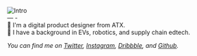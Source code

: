 ![Intro](https://i.imgur.com/3if1yE9.png)
<br />
— -  
👋 I'm a digital product designer from ATX.<br />
🚗 I have a background in EVs, robotics, and supply chain edtech.<br />

_You can find me on [Twitter](https://twitter.com/alexpriceco), [Instagram](https://instagram.com/alexpriceco), [Dribbble](https://dribbble.com/alexpriceco), and [Github](https://github.com/alexpriceco)._
